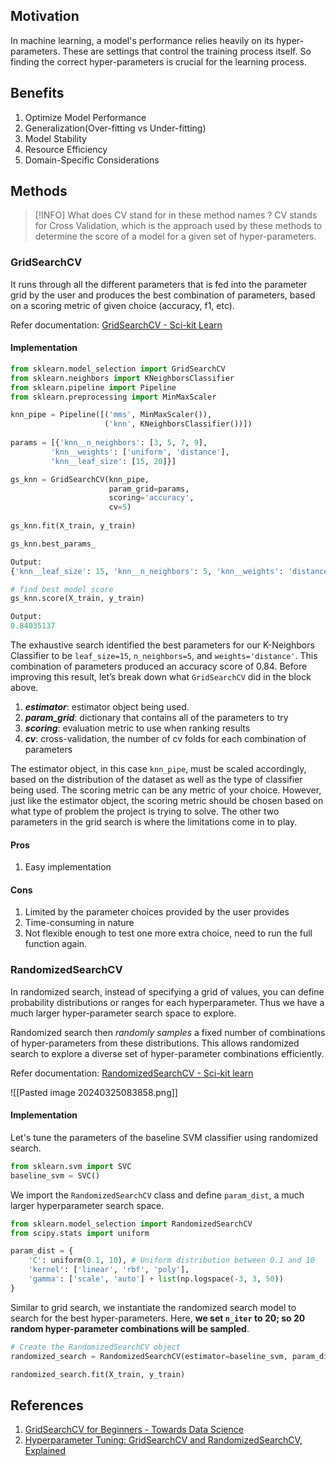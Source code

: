 ## Motivation
In machine learning, a model's performance relies heavily on its hyper-parameters. These are settings that control the training process itself. So finding the correct hyper-parameters is crucial for the learning process. 

## Benefits
1. Optimize Model Performance
2. Generalization(Over-fitting vs Under-fitting)
3. Model Stability
4. Resource Efficiency
5. Domain-Specific Considerations

## Methods

>[!INFO] What does CV stand for in these method names ?
> CV stands for Cross Validation, which is the approach used by these methods to determine the score of a model for a given set of hyper-parameters.

### GridSearchCV

It runs through all the different parameters that is fed into the parameter grid by the user and produces the best combination of parameters, based on a scoring metric of given choice (accuracy, f1, etc).

Refer documentation: [GridSearchCV - Sci-kit Learn](https://scikit-learn.org/stable/modules/generated/sklearn.model_selection.GridSearchCV.html)
#### Implementation
```Python
from sklearn.model_selection import GridSearchCV  
from sklearn.neighbors import KNeighborsClassifier  
from sklearn.pipeline import Pipeline  
from sklearn.preprocessing import MinMaxScaler

knn_pipe = Pipeline([('mms', MinMaxScaler()),  
                     ('knn', KNeighborsClassifier())])
                     
params = [{'knn__n_neighbors': [3, 5, 7, 9],  
         'knn__weights': ['uniform', 'distance'],  
         'knn__leaf_size': [15, 20]}]

gs_knn = GridSearchCV(knn_pipe,  
                      param_grid=params,  
                      scoring='accuracy',  
                      cv=5)  
                      
gs_knn.fit(X_train, y_train)  
```

```Python
gs_knn.best_params_

Output:  
{'knn__leaf_size': 15, 'knn__n_neighbors': 5, 'knn__weights': 'distance'}

# find best model score  
gs_knn.score(X_train, y_train)

Output:  
0.84035137
```

The exhaustive search identified the best parameters for our K-Neighbors Classifier to be `leaf_size=15`, `n_neighbors=5`, and `weights='distance'`. This combination of parameters produced an accuracy score of 0.84. Before improving this result, let’s break down what `GridSearchCV` did in the block above.

1. **_estimator_**: estimator object being used.
2. **_param_grid_**: dictionary that contains all of the parameters to try
3. **_scoring_**: evaluation metric to use when ranking results 
4. **_cv_**: cross-validation, the number of cv folds for each combination of parameters

The estimator object, in this case `knn_pipe`, must be scaled accordingly, based on the distribution of the dataset as well as the type of classifier being used. The scoring metric can be any metric of your choice. However, just like the estimator object, the scoring metric should be chosen based on what type of problem the project is trying to solve. The other two parameters in the grid search is where the limitations come in to play.
#### Pros
1. Easy implementation
#### Cons
1. Limited by the parameter choices provided by the user provides
2. Time-consuming in nature
3. Not flexible enough to test one more extra choice, need to run the full function again.

### RandomizedSearchCV

In randomized search, instead of specifying a grid of values, you can define probability distributions or ranges for each hyperparameter. Thus we have a much larger hyper-parameter search space to explore.

Randomized search then _randomly samples_ a fixed number of combinations of hyper-parameters from these distributions. This allows randomized search to explore a diverse set of hyper-parameter combinations efficiently.

Refer documentation: [RandomizedSearchCV - Sci-kit learn](https://scikit-learn.org/stable/modules/generated/sklearn.model_selection.RandomizedSearchCV.html)


![[Pasted image 20240325083858.png]]
#### Implementation
Let's tune the parameters of the baseline SVM classifier using randomized search.

```Python
from sklearn.svm import SVC
baseline_svm = SVC()
```

We import the `RandomizedSearchCV` class and define `param_dist`, a much larger hyperparameter search space.
```python
from sklearn.model_selection import RandomizedSearchCV
from scipy.stats import uniform

param_dist = {
    'C': uniform(0.1, 10), # Uniform distribution between 0.1 and 10
    'kernel': ['linear', 'rbf', 'poly'],
    'gamma': ['scale', 'auto'] + list(np.logspace(-3, 3, 50))
}

```
Similar to grid search, we instantiate the randomized search model to search for the best hyper-parameters. Here, **we set `n_iter` to 20; so 20 random hyper-parameter combinations will be sampled**.

```Python
# Create the RandomizedSearchCV object
randomized_search = RandomizedSearchCV(estimator=baseline_svm, param_distributions=param_dist, n_iter=20, cv=5)

randomized_search.fit(X_train, y_train)
```

## References
1. [GridSearchCV for Beginners - Towards Data Science](https://towardsdatascience.com/gridsearchcv-for-beginners-db48a90114ee)
2. [Hyperparameter Tuning: GridSearchCV and RandomizedSearchCV, Explained](https://www.kdnuggets.com/hyperparameter-tuning-gridsearchcv-and-randomizedsearchcv-explained)
